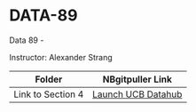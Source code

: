 # DATA-89
Data 89 - 

Instructor: Alexander Strang

| Folder            | NBgitpuller Link |
|-------------------|------------------|
| Link to Section 4 | [Launch UCB Datahub](https://link-to-databhub) |
